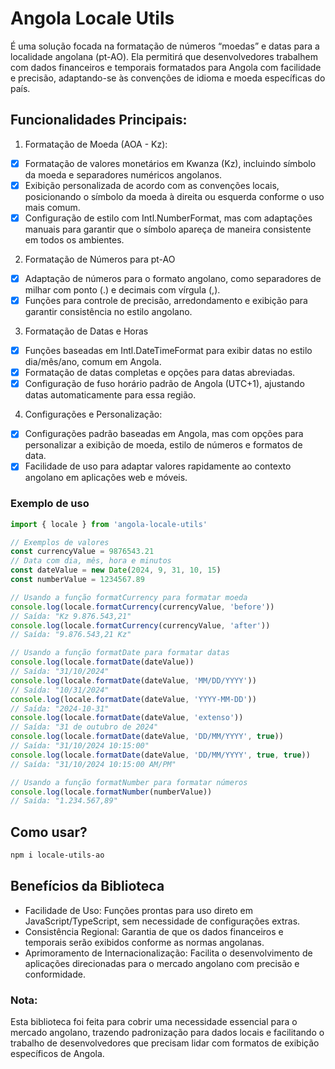 # Angola Locale Utils

<p>
  É uma solução focada na formatação de números “moedas” e datas para a localidade angolana (pt-AO). Ela permitirá que desenvolvedores trabalhem com dados financeiros e temporais formatados para Angola com facilidade e precisão, adaptando-se às convenções de idioma e moeda específicas do país.
</p>

## Funcionalidades Principais:
1. Formatação de Moeda (AOA - Kz):
- [x] Formatação de valores monetários em Kwanza (Kz), incluindo símbolo da moeda e separadores numéricos angolanos.
- [x] Exibição personalizada de acordo com as convenções locais, posicionando o símbolo da moeda à direita ou esquerda conforme o uso mais comum.
- [x] Configuração de estilo com Intl.NumberFormat, mas com adaptações manuais para garantir que o símbolo apareça de maneira consistente em todos os ambientes.

2. Formatação de Números para pt-AO
- [x] Adaptação de números para o formato angolano, como separadores de milhar com ponto (.) e decimais com vírgula (,).
- [x] Funções para controle de precisão, arredondamento e exibição para garantir consistência no estilo angolano.

3. Formatação de Datas e Horas
- [x] Funções baseadas em Intl.DateTimeFormat para exibir datas no estilo dia/mês/ano, comum em Angola.
- [x] Formatação de datas completas e opções para datas abreviadas.
- [x] Configuração de fuso horário padrão de Angola (UTC+1), ajustando datas automaticamente para essa região.

4. Configurações e Personalização:
- [x] Configurações padrão baseadas em Angola, mas com opções para personalizar a exibição de moeda, estilo de números e formatos de data.
- [x] Facilidade de uso para adaptar valores rapidamente ao contexto angolano em aplicações web e móveis.

### Exemplo de uso
```js
import { locale } from 'angola-locale-utils'

// Exemplos de valores
const currencyValue = 9876543.21
// Data com dia, mês, hora e minutos
const dateValue = new Date(2024, 9, 31, 10, 15) 
const numberValue = 1234567.89

// Usando a função formatCurrency para formatar moeda
console.log(locale.formatCurrency(currencyValue, 'before')) 
// Saída: "Kz 9.876.543,21"
console.log(locale.formatCurrency(currencyValue, 'after'))
// Saída: "9.876.543,21 Kz"

// Usando a função formatDate para formatar datas
console.log(locale.formatDate(dateValue))
// Saída: "31/10/2024"
console.log(locale.formatDate(dateValue, 'MM/DD/YYYY'))
// Saída: "10/31/2024"
console.log(locale.formatDate(dateValue, 'YYYY-MM-DD'))
// Saída: "2024-10-31"
console.log(locale.formatDate(dateValue, 'extenso'))
// Saída: "31 de outubro de 2024"
console.log(locale.formatDate(dateValue, 'DD/MM/YYYY', true))
// Saída: "31/10/2024 10:15:00"
console.log(locale.formatDate(dateValue, 'DD/MM/YYYY', true, true))
// Saída: "31/10/2024 10:15:00 AM/PM"

// Usando a função formatNumber para formatar números
console.log(locale.formatNumber(numberValue))
// Saída: "1.234.567,89"
```

## Como usar?
```bash
npm i locale-utils-ao
```

## Benefícios da Biblioteca
- Facilidade de Uso: Funções prontas para uso direto em JavaScript/TypeScript, sem necessidade de configurações extras.
- Consistência Regional: Garantia de que os dados financeiros e temporais serão exibidos conforme as normas angolanas.
- Aprimoramento de Internacionalização: Facilita o desenvolvimento de aplicações direcionadas para o mercado angolano com precisão e conformidade.

### Nota:
Esta biblioteca foi feita para cobrir uma necessidade essencial para o mercado angolano, trazendo padronização para dados locais e facilitando o trabalho de desenvolvedores que precisam lidar com formatos de exibição específicos de Angola.
